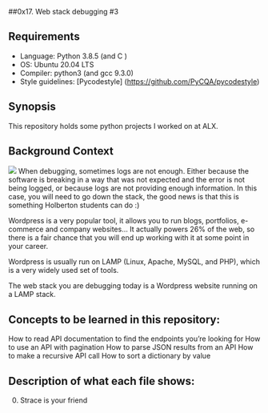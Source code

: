 ##0x17. Web stack debugging #3

## Requirements
* Language: Python 3.8.5 (and C )
* OS: Ubuntu 20.04 LTS
* Compiler: python3  (and gcc 9.3.0)
* Style guidelines: [Pycodestyle] (https://github.com/PyCQA/pycodestyle)

## Synopsis
This repository holds some python projects I worked on at ALX.

## Background Context
<img src="https://s3.amazonaws.com/intranet-projects-files/holbertonschool-sysadmin_devops/293/d42WuBh.png"/>
When debugging, sometimes logs are not enough. Either because the software is breaking in a way that was not expected and the error is not being logged, or because logs are not providing enough information. In this case, you will need to go down the stack, the good news is that this is something Holberton students can do :)

Wordpress is a very popular tool, it allows you to run blogs, portfolios, e-commerce and company websites… It actually powers 26% of the web, so there is a fair chance that you will end up working with it at some point in your career.

Wordpress is usually run on LAMP (Linux, Apache, MySQL, and PHP), which is a very widely used set of tools.

The web stack you are debugging today is a Wordpress website running on a LAMP stack.

## Concepts to be learned in this repository:
How to read API documentation to find the endpoints you’re looking for
How to use an API with pagination
How to parse JSON results from an API
How to make a recursive API call
How to sort a dictionary by value

## Description of what each file shows:
0. Strace is your friend
